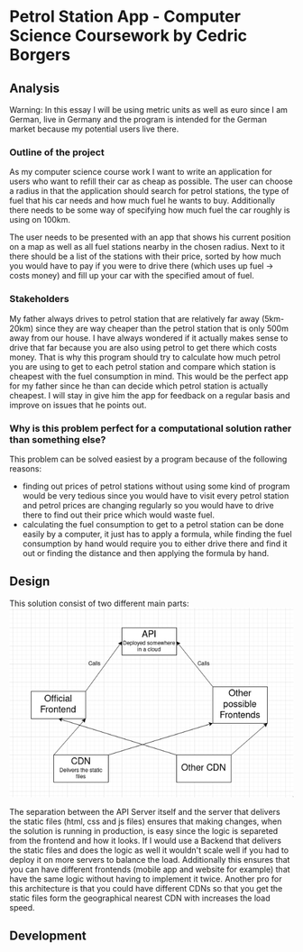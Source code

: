 <!--  Might wanna take a look at this: https://stackoverflow.com/questions/2188884/how-can-i-mix-latex-in-with-markdown -->
# Petrol Station App - Computer Science Coursework by Cedric Borgers

## Analysis

Warning: In this essay I will be using metric units as well as euro since I am German, live in Germany and the program is intended for the German market because my potential users live there.

### Outline of the project

As my computer science course work I want to write an application for users who want to refill their car as cheap as possible. The user can choose a radius in that the application should search for petrol stations, the type of fuel that his car needs and how much fuel he wants to buy. Additionally there needs to be some way of specifying how much fuel the car roughly is using on 100km. 

The user needs to be presented with an app that shows his current position on a map as well as all fuel stations nearby in the chosen radius. Next to it there should be a list of the stations with their price, sorted by how much you would have to pay if you were to drive there (which uses up fuel -> costs money) and fill up your car with the specified amout of fuel.

### Stakeholders

My father always drives to petrol station that are relatively far away (5km-20km) since they are way cheaper than the petrol station that is only 500m away from our house.
I have always wondered if it actually makes sense to drive that far because you are also using petrol to get there which costs money. That is why this program should try to calculate how much petrol you are using to get to each petrol station and compare which station is cheapest with the fuel consumption in mind. This would be the perfect app for my father since he than can decide which petrol station is actually cheapest. I will stay in give him the app for feedback on a regular basis and improve on issues that he points out.

### Why is this problem perfect for a computational solution rather than something else?

This problem can be solved easiest by a program because of the following reasons:
- finding out prices of petrol stations without using some kind of program would be very tedious since you would have to visit every petrol station and petrol prices are changing regularly so you would have to drive there to find out their price which would waste fuel.
- calculating the fuel consumption to get to a petrol station can be done easily by a computer, it just has to apply a formula, while finding the fuel consumption by hand would require you to either drive there and find it out or finding the distance and then applying the formula by hand.




## Design
This solution consist of two different main parts:
![Basic architecture](architecture.jpeg)

The separation between the API Server itself and the server that delivers the static files (html, css and js files) ensures that making changes, when the solution is running in production, is easy since the logic is separeted from the frontend and how it looks. 
If I would use a Backend that delivers the static files and does the logic as well it wouldn't scale well if you had to deploy it on more servers to balance the load.
Additionally this ensures that you can have different frontends (mobile app and website for example) that have the same logic without having to implement it twice.
Another pro for this architecture is that you could have different CDNs so that you get the static files form the geographical nearest CDN with increases the load speed.

## Development